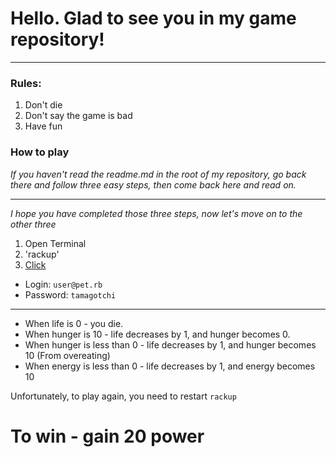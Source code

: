 # Hello. Glad to see you in my game repository!
___

### Rules: 
1. Don't die
2. Don't say the game is bad
3. Have fun

### How to play
_If you haven't read the readme.md in the root of my repository,
go back there and follow three easy steps, then come back here and read on._
___
_I hope you have completed those three steps, now let's move on to the other three_

1. Open Terminal
2. 'rackup'
3.  [Click](http://[::1]:9292) 

* Login: `user@pet.rb`
* Password: `tamagotchi`
___
* When life is 0 - you die.
* When hunger is 10 - life decreases by 1, and hunger becomes 0.
* When hunger is less than 0 - life decreases by 1, and hunger becomes 10 (From overeating)
* When energy is less than 0 - life decreases by 1, and energy becomes 10

Unfortunately, to play again, you need to restart `rackup`

# **To win - gain 20 power**